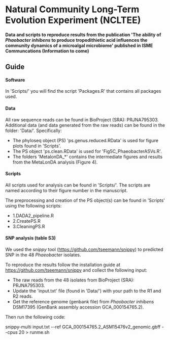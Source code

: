 # Natural Community Long-Term Evolution Experiment (NCLTEE)

 #### Data and scripts to reproduce results from the publication 'The ability of <i>Phaobacter inhibens </i> to produce tropodithietic acid influences the community dynamics of a microalgal microbiome' published in ISME Communcations (Information to come)
 
 ## Guide
 
 #### Software
 In 'Scripts/' you will find the script 'Packages.R' that contains all packages used.
 
 #### Data

  All raw sequence reads can be found in BioProject (SRA): PRJNA795303. Additional data (and data generated from the raw reads) can be found in the folder: 'Data/'. Specifically:
 
 - The phyloseq object (PS) 'ps.genus.reduced.RData' is used for figure plots found in 'Scripts'.
 - The PS object 'ps.clean.RData' is used for 'Fig5C_PhaeobacterASVs.R'.
 - The folders 'MetalonDA_*' contains the intermediate figures and results from the MetaLonDA analysis (Figure 4). 
 
 #### Scripts
 All scripts used for analysis can be found in 'Scripts/'. The scripts are named according to their figure number in the manuscript.

The preprocessing and creation of the PS object(s) can be found in 'Scripts' using the following scripts:
 
 - 1.DADA2_pipeline.R
 - 2.CreatePS.R
 - 3.CleaningPS.R

 
  #### SNP analysis (table S3)
  
  We used the <i>snippy</i> tool (https://github.com/tseemann/snippy) to predicted SNP in the 48 <i>Phaeobacter</i> isolates. 
  
  To reproduce the results follow the installation guide at https://github.com/tseemann/snippy and collect the following input:
  - The raw reads from the 48 isolates from BioProject (SRA): PRJNA795303. 
  - Update the 'input.txt' file (found in 'Data/') with your path to the R1 and R2 reads. 
  - Get the reference genome (genbank file) from <i>Phaobacter inhibens </i> DSM17395 (GenBank assembly accession GCA_000154765.2).
  
  Then run the following code:

snippy-multi input.txt --ref GCA_000154765.2_ASM15476v2_genomic.gbff --cpus 20 > runme.sh
 
